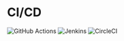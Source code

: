 CI/CD
===

![GitHub Actions](https://img.shields.io/static/v1?label=&message=GitHub+Actions&color=%232088FF&style=for-the-badge&logo=github+actions&logoColor=white)  ![Jenkins](https://img.shields.io/static/v1?label=&message=Jenkins&color=%23D24939&style=for-the-badge&logo=jenkins&logoColor=white)  ![CircleCI](https://img.shields.io/static/v1?label=&message=CircleCI&color=%23343434&style=for-the-badge&logo=circleci) 

